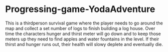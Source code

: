 # Progressing-game-YodaAdventure
This is a thirdperson survival game where the player needs to go around the map and collect a set number of logs to finish building a log house. Over time the characters hunger and thirst meter will
go down and to keep those meters up they need to find apples and water fountains in the level. If their thirst and hunger runs out, their health will slowy deplete and eventually die.
